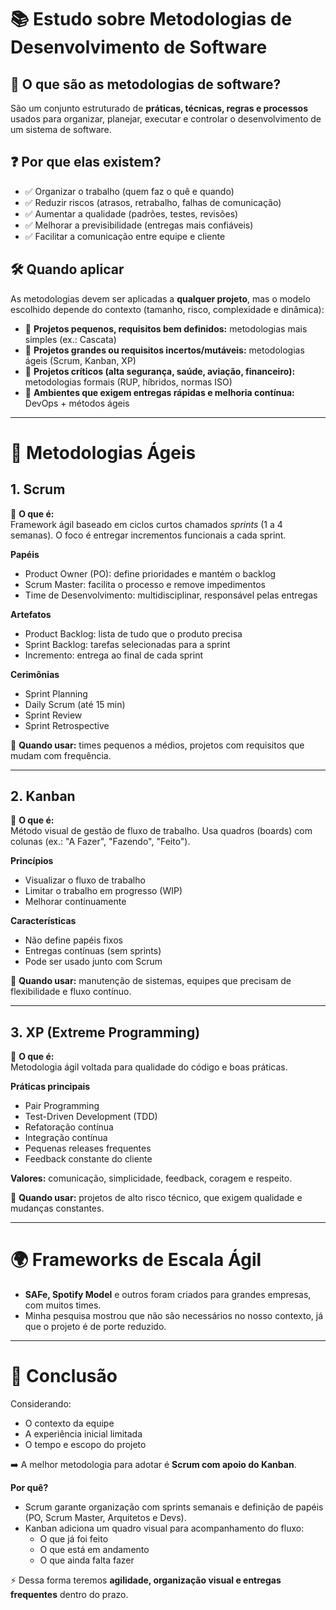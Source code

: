 # 📚 Estudo sobre Metodologias de Desenvolvimento de Software

## 📖 O que são as metodologias de software?
São um conjunto estruturado de **práticas, técnicas, regras e processos** usados para organizar, planejar, executar e controlar o desenvolvimento de um sistema de software.

## ❓ Por que elas existem?
- ✅ Organizar o trabalho (quem faz o quê e quando)  
- ✅ Reduzir riscos (atrasos, retrabalho, falhas de comunicação)  
- ✅ Aumentar a qualidade (padrões, testes, revisões)  
- ✅ Melhorar a previsibilidade (entregas mais confiáveis)  
- ✅ Facilitar a comunicação entre equipe e cliente  

## 🛠️ Quando aplicar
As metodologias devem ser aplicadas a **qualquer projeto**, mas o modelo escolhido depende do contexto (tamanho, risco, complexidade e dinâmica):

- 📌 **Projetos pequenos, requisitos bem definidos:** metodologias mais simples (ex.: Cascata)  
- 📌 **Projetos grandes ou requisitos incertos/mutáveis:** metodologias ágeis (Scrum, Kanban, XP)  
- 📌 **Projetos críticos (alta segurança, saúde, aviação, financeiro):** metodologias formais (RUP, híbridos, normas ISO)  
- 📌 **Ambientes que exigem entregas rápidas e melhoria contínua:** DevOps + métodos ágeis  

---

# 🚀 Metodologias Ágeis

## 1. Scrum
🔹 **O que é:**  
Framework ágil baseado em ciclos curtos chamados *sprints* (1 a 4 semanas). O foco é entregar incrementos funcionais a cada sprint.  

**Papéis**  
- Product Owner (PO): define prioridades e mantém o backlog  
- Scrum Master: facilita o processo e remove impedimentos  
- Time de Desenvolvimento: multidisciplinar, responsável pelas entregas  

**Artefatos**  
- Product Backlog: lista de tudo que o produto precisa  
- Sprint Backlog: tarefas selecionadas para a sprint  
- Incremento: entrega ao final de cada sprint  

**Cerimônias**  
- Sprint Planning  
- Daily Scrum (até 15 min)  
- Sprint Review  
- Sprint Retrospective  

📌 **Quando usar:** times pequenos a médios, projetos com requisitos que mudam com frequência.  

---

## 2. Kanban
🔹 **O que é:**  
Método visual de gestão de fluxo de trabalho. Usa quadros (boards) com colunas (ex.: "A Fazer", "Fazendo", "Feito").  

**Princípios**  
- Visualizar o fluxo de trabalho  
- Limitar o trabalho em progresso (WIP)  
- Melhorar continuamente  

**Características**  
- Não define papéis fixos  
- Entregas contínuas (sem sprints)  
- Pode ser usado junto com Scrum  

📌 **Quando usar:** manutenção de sistemas, equipes que precisam de flexibilidade e fluxo contínuo.  

---

## 3. XP (Extreme Programming)
🔹 **O que é:**  
Metodologia ágil voltada para qualidade do código e boas práticas.  

**Práticas principais**  
- Pair Programming  
- Test-Driven Development (TDD)  
- Refatoração contínua  
- Integração contínua  
- Pequenas releases frequentes  
- Feedback constante do cliente  

**Valores:** comunicação, simplicidade, feedback, coragem e respeito.  

📌 **Quando usar:** projetos de alto risco técnico, que exigem qualidade e mudanças constantes.  

---

# 🌍 Frameworks de Escala Ágil
- **SAFe, Spotify Model** e outros foram criados para grandes empresas, com muitos times.  
- Minha pesquisa mostrou que não são necessários no nosso contexto, já que o projeto é de porte reduzido.  

---

# 📝 Conclusão
Considerando:  
- O contexto da equipe  
- A experiência inicial limitada  
- O tempo e escopo do projeto  

➡️ A melhor metodologia para adotar é **Scrum com apoio do Kanban**.  

**Por quê?**  
- Scrum garante organização com sprints semanais e definição de papéis (PO, Scrum Master, Arquitetos e Devs).  
- Kanban adiciona um quadro visual para acompanhamento do fluxo:  
  - O que já foi feito  
  - O que está em andamento  
  - O que ainda falta fazer  

⚡ Dessa forma teremos **agilidade, organização visual e entregas frequentes** dentro do prazo.  
